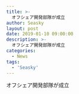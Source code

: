 ```yaml
---
title: >-
  オフシェア開発部隊が成立
author: Seasky
layout: post
date: 2019-01-10 09:00:00
description: >-
  オフシェア開発部隊が成立
categories:
  - News
tags:
  - 'Seasky'
---
```


オフシェア開発部隊が成立
